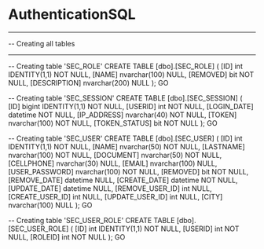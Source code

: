 # AuthenticationSQL

-- --------------------------------------------------
-- Creating all tables
-- --------------------------------------------------

-- Creating table 'SEC_ROLE'
CREATE TABLE [dbo].[SEC_ROLE] (
    [ID] int IDENTITY(1,1) NOT NULL,
    [NAME] nvarchar(100)  NULL,
    [REMOVED] bit  NOT NULL,
    [DESCRIPTION] nvarchar(200)  NULL
);
GO

-- Creating table 'SEC_SESSION'
CREATE TABLE [dbo].[SEC_SESSION] (
    [ID] bigint IDENTITY(1,1) NOT NULL,
    [USERID] int  NOT NULL,
    [LOGIN_DATE] datetime  NOT NULL,
    [IP_ADDRESS] nvarchar(40)  NOT NULL,
    [TOKEN] nvarchar(100)  NOT NULL,
    [TOKEN_STATUS] bit  NOT NULL
);
GO

-- Creating table 'SEC_USER'
CREATE TABLE [dbo].[SEC_USER] (
    [ID] int IDENTITY(1,1) NOT NULL,
    [NAME] nvarchar(50)  NOT NULL,
    [LASTNAME] nvarchar(100)  NOT NULL,
    [DOCUMENT] nvarchar(50)  NOT NULL,
    [CELLPHONE] nvarchar(30)  NULL,
    [EMAIL] nvarchar(100)  NULL,
    [USER_PASSWORD] nvarchar(100)  NOT NULL,
    [REMOVED] bit  NOT NULL,
    [REMOVE_DATE] datetime  NULL,
    [CREATE_DATE] datetime  NOT NULL,
    [UPDATE_DATE] datetime  NULL,
    [REMOVE_USER_ID] int  NULL,
    [CREATE_USER_ID] int  NULL,
    [UPDATE_USER_ID] int  NULL,
    [CITY] nvarchar(100)  NULL
);
GO

-- Creating table 'SEC_USER_ROLE'
CREATE TABLE [dbo].[SEC_USER_ROLE] (
    [ID] int IDENTITY(1,1) NOT NULL,
    [USERID] int  NOT NULL,
    [ROLEID] int  NOT NULL
);
GO
